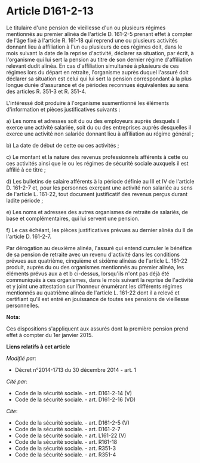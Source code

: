 # Article D161-2-13

Le titulaire d'une pension de vieillesse d'un ou plusieurs régimes mentionnés au premier alinéa de l'article D. 161-2-5
prenant effet à compter de l'âge fixé à l'article R. 161-18 qui reprend une ou plusieurs activités donnant lieu à affiliation
à l'un ou plusieurs de ces régimes doit, dans le mois suivant la date de la reprise d'activité, déclarer sa situation, par
écrit, à l'organisme qui lui sert la pension au titre de son dernier régime d'affiliation relevant dudit alinéa. En cas
d'affiliation simultanée à plusieurs de ces régimes lors du départ en retraite, l'organisme auprès duquel l'assuré doit
déclarer sa situation est celui qui lui sert la pension correspondant à la plus longue durée d'assurance et de périodes
reconnues équivalentes au sens des articles R. 351-3 et R. 351-4. 

L'intéressé doit produire à l'organisme susmentionné les éléments d'information et pièces justificatives suivants : 

a) Les noms et adresses soit du ou des employeurs auprès desquels il exerce une activité salariée, soit du ou des entreprises
auprès desquelles il exerce une activité non salariée donnant lieu à affiliation au régime général ; 

b) La date de début de cette ou ces activités ; 

c) Le montant et la nature des revenus professionnels afférents à cette ou ces activités ainsi que le ou les régimes de
sécurité sociale auxquels il est affilié à ce titre ; 

d) Les bulletins de salaire afférents à la période définie au III et IV de l'article D. 161-2-7 et, pour les personnes
exerçant une activité non salariée au sens de l'article L. 161-22, tout document justificatif des revenus perçus durant
ladite période ; 

e) Les noms et adresses des autres organismes de retraite de salariés, de base et complémentaires, qui lui servent une
pension. 

f) Le cas échéant, les pièces justificatives prévues au dernier alinéa du II de l'article D. 161-2-7. 

Par dérogation au deuxième alinéa, l'assuré qui entend cumuler le bénéfice de sa pension de retraite avec un revenu
d'activité dans les conditions prévues aux quatrième, cinquième et sixième alinéas de l'article L. 161-22 produit, auprès du
ou des organismes mentionnés au premier alinéa, les éléments prévus aux a et b ci-dessus, lorsqu'ils n'ont pas déjà été
communiqués à ces organismes, dans le mois suivant la reprise de l'activité et y joint une attestation sur l'honneur
énumérant les différents régimes mentionnés au quatrième alinéa de l'article L. 161-22 dont il a relevé et certifiant qu'il
est entré en jouissance de toutes ses pensions de vieillesse personnelles.

**Nota:**

Ces dispositions s'appliquent aux assurés dont la première pension prend effet à compter du 1er janvier 2015.

**Liens relatifs à cet article**

_Modifié par_:

  - Décret n°2014-1713 du 30 décembre 2014 - art. 1

_Cité par_:

  - Code de la sécurité sociale. - art. D161-2-14 (V)
  - Code de la sécurité sociale. - art. D161-2-16 (VD)

_Cite_:

  - Code de la sécurité sociale. - art. D161-2-5 (V)
  - Code de la sécurité sociale. - art. D161-2-7
  - Code de la sécurité sociale. - art. L161-22 (V)
  - Code de la sécurité sociale. - art. R161-18
  - Code de la sécurité sociale. - art. R351-3
  - Code de la sécurité sociale. - art. R351-4
